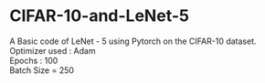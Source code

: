 # CIFAR-10-and-LeNet-5     
A Basic code of LeNet - 5 using Pytorch on the CIFAR-10 dataset.  
Optimizer used : Adam   
Epochs : 100  
Batch Size = 250  
